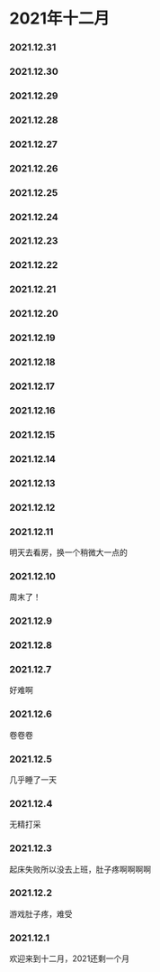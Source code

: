 # 2021年十二月
### 2021.12.31
### 2021.12.30
### 2021.12.29
### 2021.12.28
### 2021.12.27
### 2021.12.26
### 2021.12.25
### 2021.12.24
### 2021.12.23
### 2021.12.22
### 2021.12.21
### 2021.12.20
### 2021.12.19
### 2021.12.18
### 2021.12.17
### 2021.12.16
### 2021.12.15
### 2021.12.14
### 2021.12.13
### 2021.12.12
### 2021.12.11
明天去看房，换一个稍微大一点的
### 2021.12.10
周末了！
### 2021.12.9
### 2021.12.8
### 2021.12.7
好难啊
### 2021.12.6
卷卷卷
### 2021.12.5
几乎睡了一天
### 2021.12.4
无精打采
### 2021.12.3
起床失败所以没去上班，肚子疼啊啊啊啊
### 2021.12.2
游戏肚子疼，难受
### 2021.12.1
欢迎来到十二月，2021还剩一个月
